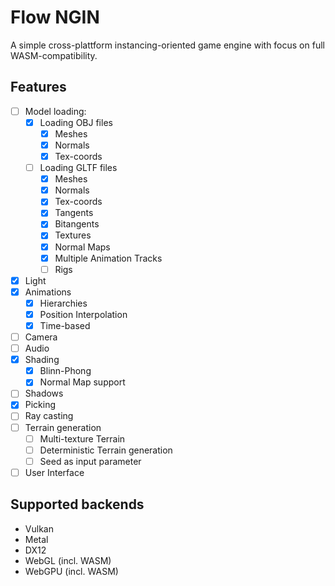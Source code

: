 # Flow NGIN

A simple cross-plattform instancing-oriented game engine with focus on full WASM-compatibility.

## Features

- [ ] Model loading:
  - [x] Loading OBJ files
    - [x] Meshes
    - [x] Normals
    - [x] Tex-coords
  - [ ] Loading GLTF files
    - [x] Meshes
    - [x] Normals
    - [x] Tex-coords
    - [x] Tangents
    - [x] Bitangents
    - [x] Textures
    - [x] Normal Maps
    - [x] Multiple Animation Tracks
    - [ ] Rigs
- [x] Light
- [x] Animations
  - [x] Hierarchies
  - [x] Position Interpolation
  - [x] Time-based
- [ ] Camera
- [ ] Audio
- [x] Shading
  - [x] Blinn-Phong
  - [x] Normal Map support
- [ ] Shadows
- [x] Picking 
- [ ] Ray casting
- [ ] Terrain generation
  - [ ] Multi-texture Terrain
  - [ ] Deterministic Terrain generation
  - [ ] Seed as input parameter
- [ ] User Interface

## Supported backends

+ Vulkan
+ Metal
+ DX12
+ WebGL (incl. WASM)
+ WebGPU (incl. WASM)
